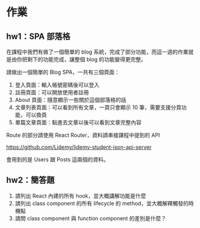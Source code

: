 # 作業

## hw1：SPA 部落格

在課程中我們有做了一個簡單的 blog 系統，完成了部分功能，而這一週的作業就是由你把剩下的功能完成，讓整個 blog 的功能變得更完整。

請做出一個簡單的 Blog SPA，一共有三個頁面：

1. 登入頁面：輸入帳號密碼後可以登入
2. 註冊頁面：可以開放使用者註冊
3. About 頁面：隨意顯示一些關於這個部落格的話
4. 文章列表頁面：可以看到所有文章，一頁只會顯示 10 筆，需要支援分頁功能，可以換頁
5. 單篇文章頁面：點進去文章以後可以看到文章完整內容

Route 的部分請使用 React Router，資料請串接課程中提到的 API

https://github.com/Lidemy/lidemy-student-json-api-server

會用到的是 Users 跟 Posts 這兩個的資料。

## hw2：簡答題

1. 請列出 React 內建的所有 hook，並大概講解功能是什麼
2. 請列出 class component 的所有 lifecycle 的 method，並大概解釋觸發的時機點
3. 請問 class component 與 function component 的差別是什麼？

